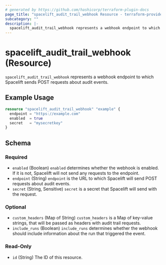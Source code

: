 ```yaml
---
# generated by https://github.com/hashicorp/terraform-plugin-docs
page_title: "spacelift_audit_trail_webhook Resource - terraform-provider-spacelift"
subcategory: ""
description: |-
  spacelift_audit_trail_webhook represents a webhook endpoint to which Spacelift sends POST requests about audit events.
---
```


# spacelift_audit_trail_webhook (Resource)

`spacelift_audit_trail_webhook` represents a webhook endpoint to which Spacelift sends POST requests about audit events.

## Example Usage

```terraform
resource "spacelift_audit_trail_webhook" "example" {
  endpoint = "https://example.com"
  enabled  = true
  secret   = "mysecretkey"
}
```

<!-- schema generated by tfplugindocs -->
## Schema

### Required

- `enabled` (Boolean) `enabled` determines whether the webhook is enabled. If it is not, Spacelift will not send any requests to the endpoint.
- `endpoint` (String) `endpoint` is the URL to which Spacelift will send POST requests about audit events.
- `secret` (String, Sensitive) `secret` is a secret that Spacelift will send with the request.

### Optional

- `custom_headers` (Map of String) `custom_headers` is a Map of key-value strings, that will be passed as headers with audit trail requests.
- `include_runs` (Boolean) `include_runs` determines whether the webhook should include information about the run that triggered the event.

### Read-Only

- `id` (String) The ID of this resource.
